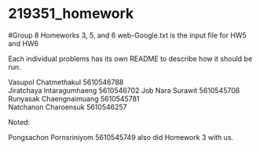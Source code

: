 # 219351_homework
#Group 8 Homeworks 3, 5, and 6
web-Google.txt is the input file for HW5 and HW6

Each individual problems has its own README to describe how it should be run.

Vasupol Chatmethakul 5610546788  
Jiratchaya Intaragumhaeng 5610546702 
Job Nara Surawit 5610545706  
Runyasak Chaengnaimuang 5610545781  
Natchanon Charoensuk 5610546257

Noted:

Pongsachon Pornsriniyom 5610545749 also did Homework 3 with us.
